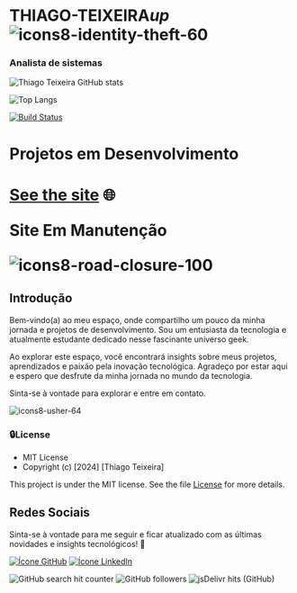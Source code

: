 # THIAGO-TEIXEIRA*up* ![icons8-identity-theft-60](https://github.com/Thiago-Teixeiraup/Thiago-Teixeiraup/assets/122649685/f57a5464-8f63-406e-bf9c-26a8d3d02b84)
 


<h3>Analista de sistemas</h3> 

![Thiago Teixeira GitHub stats](https://github-readme-stats.vercel.app/api?username=Thiago-Teixeiraup&show_icons=true&theme=tokyonight)

![Top Langs](https://github-readme-stats.vercel.app/api/top-langs/?username=Thiago-Teixeiraup&layout=compact&theme=tokyonight)

[![Build Status](https://img.shields.io/travis/nome-do-usuario/nome-do-repositorio.svg)](https://travis-ci.org/nome-do-usuario/nome-do-repositorio)


# Projetos em Desenvolvimento

<h1>
    <a href="">See the site</a> 🌐
    <p>Site Em Manutenção<p>

![icons8-road-closure-100](https://github.com/Thiago-Teixeiraup/Thiago-Teixeiraup/assets/122649685/831aa072-8d21-45f9-9813-26764d4729bb)
</h1>

  

<h2>Introdução</h2> 
Bem-vindo(a) ao meu espaço, onde compartilho um pouco da minha jornada e projetos de desenvolvimento. Sou um entusiasta da tecnologia e atualmente estudante dedicado nesse fascinante universo geek.

Ao explorar este espaço, você encontrará insights sobre meus projetos, aprendizados e paixão pela inovação tecnológica. Agradeço por estar aqui e espero que desfrute da minha jornada no mundo da tecnologia.

Sinta-se à vontade para explorar e entre em contato.

![icons8-usher-64](https://github.com/Thiago-Teixeiraup/Thiago-Teixeiraup/assets/122649685/6c84210e-059b-4a6b-853c-dec374c7d278) 

### 🔒License
 * MIT License 
 * Copyright (c) [2024] [Thiago Teixeira]

This project is under the MIT license. See the file [License]() for more details.

<h2>Redes Sociais</h2> 
<p>Sinta-se à vontade para me seguir e ficar atualizado com as últimas novidades e insights tecnológicos! 🚀<p>

 [![Ícone GitHub](https://img.shields.io/badge/GitHub-100000?style=for-the-badge&logo=github&logoColor=white)](https://github.com/Thiago-Teixeiraup) 
[![Ícone LinkedIn](https://img.shields.io/badge/LinkedIn-0077B5?style=for-the-badge&logo=linkedin&logoColor=white)](https://www.linkedin.com/in/thiago-teixeira-analista/)


![GitHub search hit counter](https://img.shields.io/github/search/ThiagoTeixeira/ThiagoTeixeira/ThiagoTeixeira?style=social) ![GitHub followers](https://img.shields.io/github/followers/ThiagoTeixeira?style=social&logoColor=%2300CAFF) ![jsDelivr hits (GitHub)](https://img.shields.io/jsdelivr/gh/hy/ThiagoTeixeira/ThiagoTeixeira?style=social&label=Hits)



















